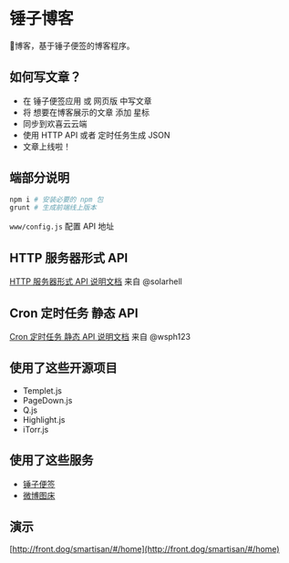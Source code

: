 # 锤子博客
🔨博客，基于锤子便签的博客程序。

## 如何写文章？

 - 在 锤子便签应用 或 网页版 中写文章
 - 将 想要在博客展示的文章 添加 星标
 - 同步到欢喜云云端
 - 使用 HTTP API 或者 定时任务生成 JSON
 - 文章上线啦！

## 端部分说明


```bash
npm i # 安装必要的 npm 包
grunt # 生成前端线上版本
```

`www/config.js` 配置 API 地址



## HTTP 服务器形式 API 

[HTTP 服务器形式 API 说明文档](https://github.com/itorr/smartisanBlog/tree/master/t) 来自 @solarhell

## Cron 定时任务 静态 API

[Cron 定时任务 静态 API 说明文档](https://github.com/itorr/smartisanBlog/tree/master/cron) 来自 @wsph123

## 使用了这些开源项目
 - Templet.js
 - PageDown.js
 - Q.js
 - Highlight.js
 - iTorr.js

## 使用了这些服务
 - [锤子便签](https://cloud.smartisan.com/#/notes)
 - [微博图床](http://weibo.com)

## 演示

[http://front.dog/smartisan/#/home](http://front.dog/smartisan/#/home)